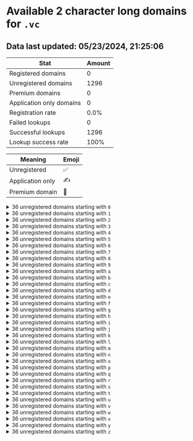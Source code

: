 # Available 2 character long domains for `.vc`

## Data last updated: 05/23/2024, 21:25:06

|Stat|Amount|
|--|--|
|Registered domains|0|
|Unregistered domains|1296|
|Premium domains|0|
|Application only domains|0|
|Registration rate|0.0%|
|Failed lookups|0|
|Successful lookups|1296|
|Lookup success rate|100%|


|Meaning|Emoji|
|--|--|
|Unregistered|:white_check_mark:|
|Application only|:writing_hand:|
|Premium domain|:gem:|

<details>
<summary>36 unregistered domains starting with <bold><code>0</code></bold></summary>

|Type|Domain|
|--|--|
|:white_check_mark:|`00.vc`|
|:white_check_mark:|`01.vc`|
|:white_check_mark:|`02.vc`|
|:white_check_mark:|`03.vc`|
|:white_check_mark:|`04.vc`|
|:white_check_mark:|`05.vc`|
|:white_check_mark:|`06.vc`|
|:white_check_mark:|`07.vc`|
|:white_check_mark:|`08.vc`|
|:white_check_mark:|`09.vc`|
|:white_check_mark:|`0a.vc`|
|:white_check_mark:|`0b.vc`|
|:white_check_mark:|`0c.vc`|
|:white_check_mark:|`0d.vc`|
|:white_check_mark:|`0e.vc`|
|:white_check_mark:|`0f.vc`|
|:white_check_mark:|`0g.vc`|
|:white_check_mark:|`0h.vc`|
|:white_check_mark:|`0i.vc`|
|:white_check_mark:|`0j.vc`|
|:white_check_mark:|`0k.vc`|
|:white_check_mark:|`0l.vc`|
|:white_check_mark:|`0m.vc`|
|:white_check_mark:|`0n.vc`|
|:white_check_mark:|`0o.vc`|
|:white_check_mark:|`0p.vc`|
|:white_check_mark:|`0q.vc`|
|:white_check_mark:|`0r.vc`|
|:white_check_mark:|`0s.vc`|
|:white_check_mark:|`0t.vc`|
|:white_check_mark:|`0u.vc`|
|:white_check_mark:|`0v.vc`|
|:white_check_mark:|`0w.vc`|
|:white_check_mark:|`0x.vc`|
|:white_check_mark:|`0y.vc`|
|:white_check_mark:|`0z.vc`|
</details>
<details>
<summary>36 unregistered domains starting with <bold><code>1</code></bold></summary>

|Type|Domain|
|--|--|
|:white_check_mark:|`10.vc`|
|:white_check_mark:|`11.vc`|
|:white_check_mark:|`12.vc`|
|:white_check_mark:|`13.vc`|
|:white_check_mark:|`14.vc`|
|:white_check_mark:|`15.vc`|
|:white_check_mark:|`16.vc`|
|:white_check_mark:|`17.vc`|
|:white_check_mark:|`18.vc`|
|:white_check_mark:|`19.vc`|
|:white_check_mark:|`1a.vc`|
|:white_check_mark:|`1b.vc`|
|:white_check_mark:|`1c.vc`|
|:white_check_mark:|`1d.vc`|
|:white_check_mark:|`1e.vc`|
|:white_check_mark:|`1f.vc`|
|:white_check_mark:|`1g.vc`|
|:white_check_mark:|`1h.vc`|
|:white_check_mark:|`1i.vc`|
|:white_check_mark:|`1j.vc`|
|:white_check_mark:|`1k.vc`|
|:white_check_mark:|`1l.vc`|
|:white_check_mark:|`1m.vc`|
|:white_check_mark:|`1n.vc`|
|:white_check_mark:|`1o.vc`|
|:white_check_mark:|`1p.vc`|
|:white_check_mark:|`1q.vc`|
|:white_check_mark:|`1r.vc`|
|:white_check_mark:|`1s.vc`|
|:white_check_mark:|`1t.vc`|
|:white_check_mark:|`1u.vc`|
|:white_check_mark:|`1v.vc`|
|:white_check_mark:|`1w.vc`|
|:white_check_mark:|`1x.vc`|
|:white_check_mark:|`1y.vc`|
|:white_check_mark:|`1z.vc`|
</details>
<details>
<summary>36 unregistered domains starting with <bold><code>2</code></bold></summary>

|Type|Domain|
|--|--|
|:white_check_mark:|`20.vc`|
|:white_check_mark:|`21.vc`|
|:white_check_mark:|`22.vc`|
|:white_check_mark:|`23.vc`|
|:white_check_mark:|`24.vc`|
|:white_check_mark:|`25.vc`|
|:white_check_mark:|`26.vc`|
|:white_check_mark:|`27.vc`|
|:white_check_mark:|`28.vc`|
|:white_check_mark:|`29.vc`|
|:white_check_mark:|`2a.vc`|
|:white_check_mark:|`2b.vc`|
|:white_check_mark:|`2c.vc`|
|:white_check_mark:|`2d.vc`|
|:white_check_mark:|`2e.vc`|
|:white_check_mark:|`2f.vc`|
|:white_check_mark:|`2g.vc`|
|:white_check_mark:|`2h.vc`|
|:white_check_mark:|`2i.vc`|
|:white_check_mark:|`2j.vc`|
|:white_check_mark:|`2k.vc`|
|:white_check_mark:|`2l.vc`|
|:white_check_mark:|`2m.vc`|
|:white_check_mark:|`2n.vc`|
|:white_check_mark:|`2o.vc`|
|:white_check_mark:|`2p.vc`|
|:white_check_mark:|`2q.vc`|
|:white_check_mark:|`2r.vc`|
|:white_check_mark:|`2s.vc`|
|:white_check_mark:|`2t.vc`|
|:white_check_mark:|`2u.vc`|
|:white_check_mark:|`2v.vc`|
|:white_check_mark:|`2w.vc`|
|:white_check_mark:|`2x.vc`|
|:white_check_mark:|`2y.vc`|
|:white_check_mark:|`2z.vc`|
</details>
<details>
<summary>36 unregistered domains starting with <bold><code>3</code></bold></summary>

|Type|Domain|
|--|--|
|:white_check_mark:|`30.vc`|
|:white_check_mark:|`31.vc`|
|:white_check_mark:|`32.vc`|
|:white_check_mark:|`33.vc`|
|:white_check_mark:|`34.vc`|
|:white_check_mark:|`35.vc`|
|:white_check_mark:|`36.vc`|
|:white_check_mark:|`37.vc`|
|:white_check_mark:|`38.vc`|
|:white_check_mark:|`39.vc`|
|:white_check_mark:|`3a.vc`|
|:white_check_mark:|`3b.vc`|
|:white_check_mark:|`3c.vc`|
|:white_check_mark:|`3d.vc`|
|:white_check_mark:|`3e.vc`|
|:white_check_mark:|`3f.vc`|
|:white_check_mark:|`3g.vc`|
|:white_check_mark:|`3h.vc`|
|:white_check_mark:|`3i.vc`|
|:white_check_mark:|`3j.vc`|
|:white_check_mark:|`3k.vc`|
|:white_check_mark:|`3l.vc`|
|:white_check_mark:|`3m.vc`|
|:white_check_mark:|`3n.vc`|
|:white_check_mark:|`3o.vc`|
|:white_check_mark:|`3p.vc`|
|:white_check_mark:|`3q.vc`|
|:white_check_mark:|`3r.vc`|
|:white_check_mark:|`3s.vc`|
|:white_check_mark:|`3t.vc`|
|:white_check_mark:|`3u.vc`|
|:white_check_mark:|`3v.vc`|
|:white_check_mark:|`3w.vc`|
|:white_check_mark:|`3x.vc`|
|:white_check_mark:|`3y.vc`|
|:white_check_mark:|`3z.vc`|
</details>
<details>
<summary>36 unregistered domains starting with <bold><code>4</code></bold></summary>

|Type|Domain|
|--|--|
|:white_check_mark:|`40.vc`|
|:white_check_mark:|`41.vc`|
|:white_check_mark:|`42.vc`|
|:white_check_mark:|`43.vc`|
|:white_check_mark:|`44.vc`|
|:white_check_mark:|`45.vc`|
|:white_check_mark:|`46.vc`|
|:white_check_mark:|`47.vc`|
|:white_check_mark:|`48.vc`|
|:white_check_mark:|`49.vc`|
|:white_check_mark:|`4a.vc`|
|:white_check_mark:|`4b.vc`|
|:white_check_mark:|`4c.vc`|
|:white_check_mark:|`4d.vc`|
|:white_check_mark:|`4e.vc`|
|:white_check_mark:|`4f.vc`|
|:white_check_mark:|`4g.vc`|
|:white_check_mark:|`4h.vc`|
|:white_check_mark:|`4i.vc`|
|:white_check_mark:|`4j.vc`|
|:white_check_mark:|`4k.vc`|
|:white_check_mark:|`4l.vc`|
|:white_check_mark:|`4m.vc`|
|:white_check_mark:|`4n.vc`|
|:white_check_mark:|`4o.vc`|
|:white_check_mark:|`4p.vc`|
|:white_check_mark:|`4q.vc`|
|:white_check_mark:|`4r.vc`|
|:white_check_mark:|`4s.vc`|
|:white_check_mark:|`4t.vc`|
|:white_check_mark:|`4u.vc`|
|:white_check_mark:|`4v.vc`|
|:white_check_mark:|`4w.vc`|
|:white_check_mark:|`4x.vc`|
|:white_check_mark:|`4y.vc`|
|:white_check_mark:|`4z.vc`|
</details>
<details>
<summary>36 unregistered domains starting with <bold><code>5</code></bold></summary>

|Type|Domain|
|--|--|
|:white_check_mark:|`50.vc`|
|:white_check_mark:|`51.vc`|
|:white_check_mark:|`52.vc`|
|:white_check_mark:|`53.vc`|
|:white_check_mark:|`54.vc`|
|:white_check_mark:|`55.vc`|
|:white_check_mark:|`56.vc`|
|:white_check_mark:|`57.vc`|
|:white_check_mark:|`58.vc`|
|:white_check_mark:|`59.vc`|
|:white_check_mark:|`5a.vc`|
|:white_check_mark:|`5b.vc`|
|:white_check_mark:|`5c.vc`|
|:white_check_mark:|`5d.vc`|
|:white_check_mark:|`5e.vc`|
|:white_check_mark:|`5f.vc`|
|:white_check_mark:|`5g.vc`|
|:white_check_mark:|`5h.vc`|
|:white_check_mark:|`5i.vc`|
|:white_check_mark:|`5j.vc`|
|:white_check_mark:|`5k.vc`|
|:white_check_mark:|`5l.vc`|
|:white_check_mark:|`5m.vc`|
|:white_check_mark:|`5n.vc`|
|:white_check_mark:|`5o.vc`|
|:white_check_mark:|`5p.vc`|
|:white_check_mark:|`5q.vc`|
|:white_check_mark:|`5r.vc`|
|:white_check_mark:|`5s.vc`|
|:white_check_mark:|`5t.vc`|
|:white_check_mark:|`5u.vc`|
|:white_check_mark:|`5v.vc`|
|:white_check_mark:|`5w.vc`|
|:white_check_mark:|`5x.vc`|
|:white_check_mark:|`5y.vc`|
|:white_check_mark:|`5z.vc`|
</details>
<details>
<summary>36 unregistered domains starting with <bold><code>6</code></bold></summary>

|Type|Domain|
|--|--|
|:white_check_mark:|`60.vc`|
|:white_check_mark:|`61.vc`|
|:white_check_mark:|`62.vc`|
|:white_check_mark:|`63.vc`|
|:white_check_mark:|`64.vc`|
|:white_check_mark:|`65.vc`|
|:white_check_mark:|`66.vc`|
|:white_check_mark:|`67.vc`|
|:white_check_mark:|`68.vc`|
|:white_check_mark:|`69.vc`|
|:white_check_mark:|`6a.vc`|
|:white_check_mark:|`6b.vc`|
|:white_check_mark:|`6c.vc`|
|:white_check_mark:|`6d.vc`|
|:white_check_mark:|`6e.vc`|
|:white_check_mark:|`6f.vc`|
|:white_check_mark:|`6g.vc`|
|:white_check_mark:|`6h.vc`|
|:white_check_mark:|`6i.vc`|
|:white_check_mark:|`6j.vc`|
|:white_check_mark:|`6k.vc`|
|:white_check_mark:|`6l.vc`|
|:white_check_mark:|`6m.vc`|
|:white_check_mark:|`6n.vc`|
|:white_check_mark:|`6o.vc`|
|:white_check_mark:|`6p.vc`|
|:white_check_mark:|`6q.vc`|
|:white_check_mark:|`6r.vc`|
|:white_check_mark:|`6s.vc`|
|:white_check_mark:|`6t.vc`|
|:white_check_mark:|`6u.vc`|
|:white_check_mark:|`6v.vc`|
|:white_check_mark:|`6w.vc`|
|:white_check_mark:|`6x.vc`|
|:white_check_mark:|`6y.vc`|
|:white_check_mark:|`6z.vc`|
</details>
<details>
<summary>36 unregistered domains starting with <bold><code>7</code></bold></summary>

|Type|Domain|
|--|--|
|:white_check_mark:|`70.vc`|
|:white_check_mark:|`71.vc`|
|:white_check_mark:|`72.vc`|
|:white_check_mark:|`73.vc`|
|:white_check_mark:|`74.vc`|
|:white_check_mark:|`75.vc`|
|:white_check_mark:|`76.vc`|
|:white_check_mark:|`77.vc`|
|:white_check_mark:|`78.vc`|
|:white_check_mark:|`79.vc`|
|:white_check_mark:|`7a.vc`|
|:white_check_mark:|`7b.vc`|
|:white_check_mark:|`7c.vc`|
|:white_check_mark:|`7d.vc`|
|:white_check_mark:|`7e.vc`|
|:white_check_mark:|`7f.vc`|
|:white_check_mark:|`7g.vc`|
|:white_check_mark:|`7h.vc`|
|:white_check_mark:|`7i.vc`|
|:white_check_mark:|`7j.vc`|
|:white_check_mark:|`7k.vc`|
|:white_check_mark:|`7l.vc`|
|:white_check_mark:|`7m.vc`|
|:white_check_mark:|`7n.vc`|
|:white_check_mark:|`7o.vc`|
|:white_check_mark:|`7p.vc`|
|:white_check_mark:|`7q.vc`|
|:white_check_mark:|`7r.vc`|
|:white_check_mark:|`7s.vc`|
|:white_check_mark:|`7t.vc`|
|:white_check_mark:|`7u.vc`|
|:white_check_mark:|`7v.vc`|
|:white_check_mark:|`7w.vc`|
|:white_check_mark:|`7x.vc`|
|:white_check_mark:|`7y.vc`|
|:white_check_mark:|`7z.vc`|
</details>
<details>
<summary>36 unregistered domains starting with <bold><code>8</code></bold></summary>

|Type|Domain|
|--|--|
|:white_check_mark:|`80.vc`|
|:white_check_mark:|`81.vc`|
|:white_check_mark:|`82.vc`|
|:white_check_mark:|`83.vc`|
|:white_check_mark:|`84.vc`|
|:white_check_mark:|`85.vc`|
|:white_check_mark:|`86.vc`|
|:white_check_mark:|`87.vc`|
|:white_check_mark:|`88.vc`|
|:white_check_mark:|`89.vc`|
|:white_check_mark:|`8a.vc`|
|:white_check_mark:|`8b.vc`|
|:white_check_mark:|`8c.vc`|
|:white_check_mark:|`8d.vc`|
|:white_check_mark:|`8e.vc`|
|:white_check_mark:|`8f.vc`|
|:white_check_mark:|`8g.vc`|
|:white_check_mark:|`8h.vc`|
|:white_check_mark:|`8i.vc`|
|:white_check_mark:|`8j.vc`|
|:white_check_mark:|`8k.vc`|
|:white_check_mark:|`8l.vc`|
|:white_check_mark:|`8m.vc`|
|:white_check_mark:|`8n.vc`|
|:white_check_mark:|`8o.vc`|
|:white_check_mark:|`8p.vc`|
|:white_check_mark:|`8q.vc`|
|:white_check_mark:|`8r.vc`|
|:white_check_mark:|`8s.vc`|
|:white_check_mark:|`8t.vc`|
|:white_check_mark:|`8u.vc`|
|:white_check_mark:|`8v.vc`|
|:white_check_mark:|`8w.vc`|
|:white_check_mark:|`8x.vc`|
|:white_check_mark:|`8y.vc`|
|:white_check_mark:|`8z.vc`|
</details>
<details>
<summary>36 unregistered domains starting with <bold><code>9</code></bold></summary>

|Type|Domain|
|--|--|
|:white_check_mark:|`90.vc`|
|:white_check_mark:|`91.vc`|
|:white_check_mark:|`92.vc`|
|:white_check_mark:|`93.vc`|
|:white_check_mark:|`94.vc`|
|:white_check_mark:|`95.vc`|
|:white_check_mark:|`96.vc`|
|:white_check_mark:|`97.vc`|
|:white_check_mark:|`98.vc`|
|:white_check_mark:|`99.vc`|
|:white_check_mark:|`9a.vc`|
|:white_check_mark:|`9b.vc`|
|:white_check_mark:|`9c.vc`|
|:white_check_mark:|`9d.vc`|
|:white_check_mark:|`9e.vc`|
|:white_check_mark:|`9f.vc`|
|:white_check_mark:|`9g.vc`|
|:white_check_mark:|`9h.vc`|
|:white_check_mark:|`9i.vc`|
|:white_check_mark:|`9j.vc`|
|:white_check_mark:|`9k.vc`|
|:white_check_mark:|`9l.vc`|
|:white_check_mark:|`9m.vc`|
|:white_check_mark:|`9n.vc`|
|:white_check_mark:|`9o.vc`|
|:white_check_mark:|`9p.vc`|
|:white_check_mark:|`9q.vc`|
|:white_check_mark:|`9r.vc`|
|:white_check_mark:|`9s.vc`|
|:white_check_mark:|`9t.vc`|
|:white_check_mark:|`9u.vc`|
|:white_check_mark:|`9v.vc`|
|:white_check_mark:|`9w.vc`|
|:white_check_mark:|`9x.vc`|
|:white_check_mark:|`9y.vc`|
|:white_check_mark:|`9z.vc`|
</details>
<details>
<summary>36 unregistered domains starting with <bold><code>a</code></bold></summary>

|Type|Domain|
|--|--|
|:white_check_mark:|`a0.vc`|
|:white_check_mark:|`a1.vc`|
|:white_check_mark:|`a2.vc`|
|:white_check_mark:|`a3.vc`|
|:white_check_mark:|`a4.vc`|
|:white_check_mark:|`a5.vc`|
|:white_check_mark:|`a6.vc`|
|:white_check_mark:|`a7.vc`|
|:white_check_mark:|`a8.vc`|
|:white_check_mark:|`a9.vc`|
|:white_check_mark:|`aa.vc`|
|:white_check_mark:|`ab.vc`|
|:white_check_mark:|`ac.vc`|
|:white_check_mark:|`ad.vc`|
|:white_check_mark:|`ae.vc`|
|:white_check_mark:|`af.vc`|
|:white_check_mark:|`ag.vc`|
|:white_check_mark:|`ah.vc`|
|:white_check_mark:|`ai.vc`|
|:white_check_mark:|`aj.vc`|
|:white_check_mark:|`ak.vc`|
|:white_check_mark:|`al.vc`|
|:white_check_mark:|`am.vc`|
|:white_check_mark:|`an.vc`|
|:white_check_mark:|`ao.vc`|
|:white_check_mark:|`ap.vc`|
|:white_check_mark:|`aq.vc`|
|:white_check_mark:|`ar.vc`|
|:white_check_mark:|`as.vc`|
|:white_check_mark:|`at.vc`|
|:white_check_mark:|`au.vc`|
|:white_check_mark:|`av.vc`|
|:white_check_mark:|`aw.vc`|
|:white_check_mark:|`ax.vc`|
|:white_check_mark:|`ay.vc`|
|:white_check_mark:|`az.vc`|
</details>
<details>
<summary>36 unregistered domains starting with <bold><code>b</code></bold></summary>

|Type|Domain|
|--|--|
|:white_check_mark:|`b0.vc`|
|:white_check_mark:|`b1.vc`|
|:white_check_mark:|`b2.vc`|
|:white_check_mark:|`b3.vc`|
|:white_check_mark:|`b4.vc`|
|:white_check_mark:|`b5.vc`|
|:white_check_mark:|`b6.vc`|
|:white_check_mark:|`b7.vc`|
|:white_check_mark:|`b8.vc`|
|:white_check_mark:|`b9.vc`|
|:white_check_mark:|`ba.vc`|
|:white_check_mark:|`bb.vc`|
|:white_check_mark:|`bc.vc`|
|:white_check_mark:|`bd.vc`|
|:white_check_mark:|`be.vc`|
|:white_check_mark:|`bf.vc`|
|:white_check_mark:|`bg.vc`|
|:white_check_mark:|`bh.vc`|
|:white_check_mark:|`bi.vc`|
|:white_check_mark:|`bj.vc`|
|:white_check_mark:|`bk.vc`|
|:white_check_mark:|`bl.vc`|
|:white_check_mark:|`bm.vc`|
|:white_check_mark:|`bn.vc`|
|:white_check_mark:|`bo.vc`|
|:white_check_mark:|`bp.vc`|
|:white_check_mark:|`bq.vc`|
|:white_check_mark:|`br.vc`|
|:white_check_mark:|`bs.vc`|
|:white_check_mark:|`bt.vc`|
|:white_check_mark:|`bu.vc`|
|:white_check_mark:|`bv.vc`|
|:white_check_mark:|`bw.vc`|
|:white_check_mark:|`bx.vc`|
|:white_check_mark:|`by.vc`|
|:white_check_mark:|`bz.vc`|
</details>
<details>
<summary>36 unregistered domains starting with <bold><code>c</code></bold></summary>

|Type|Domain|
|--|--|
|:white_check_mark:|`c0.vc`|
|:white_check_mark:|`c1.vc`|
|:white_check_mark:|`c2.vc`|
|:white_check_mark:|`c3.vc`|
|:white_check_mark:|`c4.vc`|
|:white_check_mark:|`c5.vc`|
|:white_check_mark:|`c6.vc`|
|:white_check_mark:|`c7.vc`|
|:white_check_mark:|`c8.vc`|
|:white_check_mark:|`c9.vc`|
|:white_check_mark:|`ca.vc`|
|:white_check_mark:|`cb.vc`|
|:white_check_mark:|`cc.vc`|
|:white_check_mark:|`cd.vc`|
|:white_check_mark:|`ce.vc`|
|:white_check_mark:|`cf.vc`|
|:white_check_mark:|`cg.vc`|
|:white_check_mark:|`ch.vc`|
|:white_check_mark:|`ci.vc`|
|:white_check_mark:|`cj.vc`|
|:white_check_mark:|`ck.vc`|
|:white_check_mark:|`cl.vc`|
|:white_check_mark:|`cm.vc`|
|:white_check_mark:|`cn.vc`|
|:white_check_mark:|`co.vc`|
|:white_check_mark:|`cp.vc`|
|:white_check_mark:|`cq.vc`|
|:white_check_mark:|`cr.vc`|
|:white_check_mark:|`cs.vc`|
|:white_check_mark:|`ct.vc`|
|:white_check_mark:|`cu.vc`|
|:white_check_mark:|`cv.vc`|
|:white_check_mark:|`cw.vc`|
|:white_check_mark:|`cx.vc`|
|:white_check_mark:|`cy.vc`|
|:white_check_mark:|`cz.vc`|
</details>
<details>
<summary>36 unregistered domains starting with <bold><code>d</code></bold></summary>

|Type|Domain|
|--|--|
|:white_check_mark:|`d0.vc`|
|:white_check_mark:|`d1.vc`|
|:white_check_mark:|`d2.vc`|
|:white_check_mark:|`d3.vc`|
|:white_check_mark:|`d4.vc`|
|:white_check_mark:|`d5.vc`|
|:white_check_mark:|`d6.vc`|
|:white_check_mark:|`d7.vc`|
|:white_check_mark:|`d8.vc`|
|:white_check_mark:|`d9.vc`|
|:white_check_mark:|`da.vc`|
|:white_check_mark:|`db.vc`|
|:white_check_mark:|`dc.vc`|
|:white_check_mark:|`dd.vc`|
|:white_check_mark:|`de.vc`|
|:white_check_mark:|`df.vc`|
|:white_check_mark:|`dg.vc`|
|:white_check_mark:|`dh.vc`|
|:white_check_mark:|`di.vc`|
|:white_check_mark:|`dj.vc`|
|:white_check_mark:|`dk.vc`|
|:white_check_mark:|`dl.vc`|
|:white_check_mark:|`dm.vc`|
|:white_check_mark:|`dn.vc`|
|:white_check_mark:|`do.vc`|
|:white_check_mark:|`dp.vc`|
|:white_check_mark:|`dq.vc`|
|:white_check_mark:|`dr.vc`|
|:white_check_mark:|`ds.vc`|
|:white_check_mark:|`dt.vc`|
|:white_check_mark:|`du.vc`|
|:white_check_mark:|`dv.vc`|
|:white_check_mark:|`dw.vc`|
|:white_check_mark:|`dx.vc`|
|:white_check_mark:|`dy.vc`|
|:white_check_mark:|`dz.vc`|
</details>
<details>
<summary>36 unregistered domains starting with <bold><code>e</code></bold></summary>

|Type|Domain|
|--|--|
|:white_check_mark:|`e0.vc`|
|:white_check_mark:|`e1.vc`|
|:white_check_mark:|`e2.vc`|
|:white_check_mark:|`e3.vc`|
|:white_check_mark:|`e4.vc`|
|:white_check_mark:|`e5.vc`|
|:white_check_mark:|`e6.vc`|
|:white_check_mark:|`e7.vc`|
|:white_check_mark:|`e8.vc`|
|:white_check_mark:|`e9.vc`|
|:white_check_mark:|`ea.vc`|
|:white_check_mark:|`eb.vc`|
|:white_check_mark:|`ec.vc`|
|:white_check_mark:|`ed.vc`|
|:white_check_mark:|`ee.vc`|
|:white_check_mark:|`ef.vc`|
|:white_check_mark:|`eg.vc`|
|:white_check_mark:|`eh.vc`|
|:white_check_mark:|`ei.vc`|
|:white_check_mark:|`ej.vc`|
|:white_check_mark:|`ek.vc`|
|:white_check_mark:|`el.vc`|
|:white_check_mark:|`em.vc`|
|:white_check_mark:|`en.vc`|
|:white_check_mark:|`eo.vc`|
|:white_check_mark:|`ep.vc`|
|:white_check_mark:|`eq.vc`|
|:white_check_mark:|`er.vc`|
|:white_check_mark:|`es.vc`|
|:white_check_mark:|`et.vc`|
|:white_check_mark:|`eu.vc`|
|:white_check_mark:|`ev.vc`|
|:white_check_mark:|`ew.vc`|
|:white_check_mark:|`ex.vc`|
|:white_check_mark:|`ey.vc`|
|:white_check_mark:|`ez.vc`|
</details>
<details>
<summary>36 unregistered domains starting with <bold><code>f</code></bold></summary>

|Type|Domain|
|--|--|
|:white_check_mark:|`f0.vc`|
|:white_check_mark:|`f1.vc`|
|:white_check_mark:|`f2.vc`|
|:white_check_mark:|`f3.vc`|
|:white_check_mark:|`f4.vc`|
|:white_check_mark:|`f5.vc`|
|:white_check_mark:|`f6.vc`|
|:white_check_mark:|`f7.vc`|
|:white_check_mark:|`f8.vc`|
|:white_check_mark:|`f9.vc`|
|:white_check_mark:|`fa.vc`|
|:white_check_mark:|`fb.vc`|
|:white_check_mark:|`fc.vc`|
|:white_check_mark:|`fd.vc`|
|:white_check_mark:|`fe.vc`|
|:white_check_mark:|`ff.vc`|
|:white_check_mark:|`fg.vc`|
|:white_check_mark:|`fh.vc`|
|:white_check_mark:|`fi.vc`|
|:white_check_mark:|`fj.vc`|
|:white_check_mark:|`fk.vc`|
|:white_check_mark:|`fl.vc`|
|:white_check_mark:|`fm.vc`|
|:white_check_mark:|`fn.vc`|
|:white_check_mark:|`fo.vc`|
|:white_check_mark:|`fp.vc`|
|:white_check_mark:|`fq.vc`|
|:white_check_mark:|`fr.vc`|
|:white_check_mark:|`fs.vc`|
|:white_check_mark:|`ft.vc`|
|:white_check_mark:|`fu.vc`|
|:white_check_mark:|`fv.vc`|
|:white_check_mark:|`fw.vc`|
|:white_check_mark:|`fx.vc`|
|:white_check_mark:|`fy.vc`|
|:white_check_mark:|`fz.vc`|
</details>
<details>
<summary>36 unregistered domains starting with <bold><code>g</code></bold></summary>

|Type|Domain|
|--|--|
|:white_check_mark:|`g0.vc`|
|:white_check_mark:|`g1.vc`|
|:white_check_mark:|`g2.vc`|
|:white_check_mark:|`g3.vc`|
|:white_check_mark:|`g4.vc`|
|:white_check_mark:|`g5.vc`|
|:white_check_mark:|`g6.vc`|
|:white_check_mark:|`g7.vc`|
|:white_check_mark:|`g8.vc`|
|:white_check_mark:|`g9.vc`|
|:white_check_mark:|`ga.vc`|
|:white_check_mark:|`gb.vc`|
|:white_check_mark:|`gc.vc`|
|:white_check_mark:|`gd.vc`|
|:white_check_mark:|`ge.vc`|
|:white_check_mark:|`gf.vc`|
|:white_check_mark:|`gg.vc`|
|:white_check_mark:|`gh.vc`|
|:white_check_mark:|`gi.vc`|
|:white_check_mark:|`gj.vc`|
|:white_check_mark:|`gk.vc`|
|:white_check_mark:|`gl.vc`|
|:white_check_mark:|`gm.vc`|
|:white_check_mark:|`gn.vc`|
|:white_check_mark:|`go.vc`|
|:white_check_mark:|`gp.vc`|
|:white_check_mark:|`gq.vc`|
|:white_check_mark:|`gr.vc`|
|:white_check_mark:|`gs.vc`|
|:white_check_mark:|`gt.vc`|
|:white_check_mark:|`gu.vc`|
|:white_check_mark:|`gv.vc`|
|:white_check_mark:|`gw.vc`|
|:white_check_mark:|`gx.vc`|
|:white_check_mark:|`gy.vc`|
|:white_check_mark:|`gz.vc`|
</details>
<details>
<summary>36 unregistered domains starting with <bold><code>h</code></bold></summary>

|Type|Domain|
|--|--|
|:white_check_mark:|`h0.vc`|
|:white_check_mark:|`h1.vc`|
|:white_check_mark:|`h2.vc`|
|:white_check_mark:|`h3.vc`|
|:white_check_mark:|`h4.vc`|
|:white_check_mark:|`h5.vc`|
|:white_check_mark:|`h6.vc`|
|:white_check_mark:|`h7.vc`|
|:white_check_mark:|`h8.vc`|
|:white_check_mark:|`h9.vc`|
|:white_check_mark:|`ha.vc`|
|:white_check_mark:|`hb.vc`|
|:white_check_mark:|`hc.vc`|
|:white_check_mark:|`hd.vc`|
|:white_check_mark:|`he.vc`|
|:white_check_mark:|`hf.vc`|
|:white_check_mark:|`hg.vc`|
|:white_check_mark:|`hh.vc`|
|:white_check_mark:|`hi.vc`|
|:white_check_mark:|`hj.vc`|
|:white_check_mark:|`hk.vc`|
|:white_check_mark:|`hl.vc`|
|:white_check_mark:|`hm.vc`|
|:white_check_mark:|`hn.vc`|
|:white_check_mark:|`ho.vc`|
|:white_check_mark:|`hp.vc`|
|:white_check_mark:|`hq.vc`|
|:white_check_mark:|`hr.vc`|
|:white_check_mark:|`hs.vc`|
|:white_check_mark:|`ht.vc`|
|:white_check_mark:|`hu.vc`|
|:white_check_mark:|`hv.vc`|
|:white_check_mark:|`hw.vc`|
|:white_check_mark:|`hx.vc`|
|:white_check_mark:|`hy.vc`|
|:white_check_mark:|`hz.vc`|
</details>
<details>
<summary>36 unregistered domains starting with <bold><code>i</code></bold></summary>

|Type|Domain|
|--|--|
|:white_check_mark:|`i0.vc`|
|:white_check_mark:|`i1.vc`|
|:white_check_mark:|`i2.vc`|
|:white_check_mark:|`i3.vc`|
|:white_check_mark:|`i4.vc`|
|:white_check_mark:|`i5.vc`|
|:white_check_mark:|`i6.vc`|
|:white_check_mark:|`i7.vc`|
|:white_check_mark:|`i8.vc`|
|:white_check_mark:|`i9.vc`|
|:white_check_mark:|`ia.vc`|
|:white_check_mark:|`ib.vc`|
|:white_check_mark:|`ic.vc`|
|:white_check_mark:|`id.vc`|
|:white_check_mark:|`ie.vc`|
|:white_check_mark:|`if.vc`|
|:white_check_mark:|`ig.vc`|
|:white_check_mark:|`ih.vc`|
|:white_check_mark:|`ii.vc`|
|:white_check_mark:|`ij.vc`|
|:white_check_mark:|`ik.vc`|
|:white_check_mark:|`il.vc`|
|:white_check_mark:|`im.vc`|
|:white_check_mark:|`in.vc`|
|:white_check_mark:|`io.vc`|
|:white_check_mark:|`ip.vc`|
|:white_check_mark:|`iq.vc`|
|:white_check_mark:|`ir.vc`|
|:white_check_mark:|`is.vc`|
|:white_check_mark:|`it.vc`|
|:white_check_mark:|`iu.vc`|
|:white_check_mark:|`iv.vc`|
|:white_check_mark:|`iw.vc`|
|:white_check_mark:|`ix.vc`|
|:white_check_mark:|`iy.vc`|
|:white_check_mark:|`iz.vc`|
</details>
<details>
<summary>36 unregistered domains starting with <bold><code>j</code></bold></summary>

|Type|Domain|
|--|--|
|:white_check_mark:|`j0.vc`|
|:white_check_mark:|`j1.vc`|
|:white_check_mark:|`j2.vc`|
|:white_check_mark:|`j3.vc`|
|:white_check_mark:|`j4.vc`|
|:white_check_mark:|`j5.vc`|
|:white_check_mark:|`j6.vc`|
|:white_check_mark:|`j7.vc`|
|:white_check_mark:|`j8.vc`|
|:white_check_mark:|`j9.vc`|
|:white_check_mark:|`ja.vc`|
|:white_check_mark:|`jb.vc`|
|:white_check_mark:|`jc.vc`|
|:white_check_mark:|`jd.vc`|
|:white_check_mark:|`je.vc`|
|:white_check_mark:|`jf.vc`|
|:white_check_mark:|`jg.vc`|
|:white_check_mark:|`jh.vc`|
|:white_check_mark:|`ji.vc`|
|:white_check_mark:|`jj.vc`|
|:white_check_mark:|`jk.vc`|
|:white_check_mark:|`jl.vc`|
|:white_check_mark:|`jm.vc`|
|:white_check_mark:|`jn.vc`|
|:white_check_mark:|`jo.vc`|
|:white_check_mark:|`jp.vc`|
|:white_check_mark:|`jq.vc`|
|:white_check_mark:|`jr.vc`|
|:white_check_mark:|`js.vc`|
|:white_check_mark:|`jt.vc`|
|:white_check_mark:|`ju.vc`|
|:white_check_mark:|`jv.vc`|
|:white_check_mark:|`jw.vc`|
|:white_check_mark:|`jx.vc`|
|:white_check_mark:|`jy.vc`|
|:white_check_mark:|`jz.vc`|
</details>
<details>
<summary>36 unregistered domains starting with <bold><code>k</code></bold></summary>

|Type|Domain|
|--|--|
|:white_check_mark:|`k0.vc`|
|:white_check_mark:|`k1.vc`|
|:white_check_mark:|`k2.vc`|
|:white_check_mark:|`k3.vc`|
|:white_check_mark:|`k4.vc`|
|:white_check_mark:|`k5.vc`|
|:white_check_mark:|`k6.vc`|
|:white_check_mark:|`k7.vc`|
|:white_check_mark:|`k8.vc`|
|:white_check_mark:|`k9.vc`|
|:white_check_mark:|`ka.vc`|
|:white_check_mark:|`kb.vc`|
|:white_check_mark:|`kc.vc`|
|:white_check_mark:|`kd.vc`|
|:white_check_mark:|`ke.vc`|
|:white_check_mark:|`kf.vc`|
|:white_check_mark:|`kg.vc`|
|:white_check_mark:|`kh.vc`|
|:white_check_mark:|`ki.vc`|
|:white_check_mark:|`kj.vc`|
|:white_check_mark:|`kk.vc`|
|:white_check_mark:|`kl.vc`|
|:white_check_mark:|`km.vc`|
|:white_check_mark:|`kn.vc`|
|:white_check_mark:|`ko.vc`|
|:white_check_mark:|`kp.vc`|
|:white_check_mark:|`kq.vc`|
|:white_check_mark:|`kr.vc`|
|:white_check_mark:|`ks.vc`|
|:white_check_mark:|`kt.vc`|
|:white_check_mark:|`ku.vc`|
|:white_check_mark:|`kv.vc`|
|:white_check_mark:|`kw.vc`|
|:white_check_mark:|`kx.vc`|
|:white_check_mark:|`ky.vc`|
|:white_check_mark:|`kz.vc`|
</details>
<details>
<summary>36 unregistered domains starting with <bold><code>l</code></bold></summary>

|Type|Domain|
|--|--|
|:white_check_mark:|`l0.vc`|
|:white_check_mark:|`l1.vc`|
|:white_check_mark:|`l2.vc`|
|:white_check_mark:|`l3.vc`|
|:white_check_mark:|`l4.vc`|
|:white_check_mark:|`l5.vc`|
|:white_check_mark:|`l6.vc`|
|:white_check_mark:|`l7.vc`|
|:white_check_mark:|`l8.vc`|
|:white_check_mark:|`l9.vc`|
|:white_check_mark:|`la.vc`|
|:white_check_mark:|`lb.vc`|
|:white_check_mark:|`lc.vc`|
|:white_check_mark:|`ld.vc`|
|:white_check_mark:|`le.vc`|
|:white_check_mark:|`lf.vc`|
|:white_check_mark:|`lg.vc`|
|:white_check_mark:|`lh.vc`|
|:white_check_mark:|`li.vc`|
|:white_check_mark:|`lj.vc`|
|:white_check_mark:|`lk.vc`|
|:white_check_mark:|`ll.vc`|
|:white_check_mark:|`lm.vc`|
|:white_check_mark:|`ln.vc`|
|:white_check_mark:|`lo.vc`|
|:white_check_mark:|`lp.vc`|
|:white_check_mark:|`lq.vc`|
|:white_check_mark:|`lr.vc`|
|:white_check_mark:|`ls.vc`|
|:white_check_mark:|`lt.vc`|
|:white_check_mark:|`lu.vc`|
|:white_check_mark:|`lv.vc`|
|:white_check_mark:|`lw.vc`|
|:white_check_mark:|`lx.vc`|
|:white_check_mark:|`ly.vc`|
|:white_check_mark:|`lz.vc`|
</details>
<details>
<summary>36 unregistered domains starting with <bold><code>m</code></bold></summary>

|Type|Domain|
|--|--|
|:white_check_mark:|`m0.vc`|
|:white_check_mark:|`m1.vc`|
|:white_check_mark:|`m2.vc`|
|:white_check_mark:|`m3.vc`|
|:white_check_mark:|`m4.vc`|
|:white_check_mark:|`m5.vc`|
|:white_check_mark:|`m6.vc`|
|:white_check_mark:|`m7.vc`|
|:white_check_mark:|`m8.vc`|
|:white_check_mark:|`m9.vc`|
|:white_check_mark:|`ma.vc`|
|:white_check_mark:|`mb.vc`|
|:white_check_mark:|`mc.vc`|
|:white_check_mark:|`md.vc`|
|:white_check_mark:|`me.vc`|
|:white_check_mark:|`mf.vc`|
|:white_check_mark:|`mg.vc`|
|:white_check_mark:|`mh.vc`|
|:white_check_mark:|`mi.vc`|
|:white_check_mark:|`mj.vc`|
|:white_check_mark:|`mk.vc`|
|:white_check_mark:|`ml.vc`|
|:white_check_mark:|`mm.vc`|
|:white_check_mark:|`mn.vc`|
|:white_check_mark:|`mo.vc`|
|:white_check_mark:|`mp.vc`|
|:white_check_mark:|`mq.vc`|
|:white_check_mark:|`mr.vc`|
|:white_check_mark:|`ms.vc`|
|:white_check_mark:|`mt.vc`|
|:white_check_mark:|`mu.vc`|
|:white_check_mark:|`mv.vc`|
|:white_check_mark:|`mw.vc`|
|:white_check_mark:|`mx.vc`|
|:white_check_mark:|`my.vc`|
|:white_check_mark:|`mz.vc`|
</details>
<details>
<summary>36 unregistered domains starting with <bold><code>n</code></bold></summary>

|Type|Domain|
|--|--|
|:white_check_mark:|`n0.vc`|
|:white_check_mark:|`n1.vc`|
|:white_check_mark:|`n2.vc`|
|:white_check_mark:|`n3.vc`|
|:white_check_mark:|`n4.vc`|
|:white_check_mark:|`n5.vc`|
|:white_check_mark:|`n6.vc`|
|:white_check_mark:|`n7.vc`|
|:white_check_mark:|`n8.vc`|
|:white_check_mark:|`n9.vc`|
|:white_check_mark:|`na.vc`|
|:white_check_mark:|`nb.vc`|
|:white_check_mark:|`nc.vc`|
|:white_check_mark:|`nd.vc`|
|:white_check_mark:|`ne.vc`|
|:white_check_mark:|`nf.vc`|
|:white_check_mark:|`ng.vc`|
|:white_check_mark:|`nh.vc`|
|:white_check_mark:|`ni.vc`|
|:white_check_mark:|`nj.vc`|
|:white_check_mark:|`nk.vc`|
|:white_check_mark:|`nl.vc`|
|:white_check_mark:|`nm.vc`|
|:white_check_mark:|`nn.vc`|
|:white_check_mark:|`no.vc`|
|:white_check_mark:|`np.vc`|
|:white_check_mark:|`nq.vc`|
|:white_check_mark:|`nr.vc`|
|:white_check_mark:|`ns.vc`|
|:white_check_mark:|`nt.vc`|
|:white_check_mark:|`nu.vc`|
|:white_check_mark:|`nv.vc`|
|:white_check_mark:|`nw.vc`|
|:white_check_mark:|`nx.vc`|
|:white_check_mark:|`ny.vc`|
|:white_check_mark:|`nz.vc`|
</details>
<details>
<summary>36 unregistered domains starting with <bold><code>o</code></bold></summary>

|Type|Domain|
|--|--|
|:white_check_mark:|`o0.vc`|
|:white_check_mark:|`o1.vc`|
|:white_check_mark:|`o2.vc`|
|:white_check_mark:|`o3.vc`|
|:white_check_mark:|`o4.vc`|
|:white_check_mark:|`o5.vc`|
|:white_check_mark:|`o6.vc`|
|:white_check_mark:|`o7.vc`|
|:white_check_mark:|`o8.vc`|
|:white_check_mark:|`o9.vc`|
|:white_check_mark:|`oa.vc`|
|:white_check_mark:|`ob.vc`|
|:white_check_mark:|`oc.vc`|
|:white_check_mark:|`od.vc`|
|:white_check_mark:|`oe.vc`|
|:white_check_mark:|`of.vc`|
|:white_check_mark:|`og.vc`|
|:white_check_mark:|`oh.vc`|
|:white_check_mark:|`oi.vc`|
|:white_check_mark:|`oj.vc`|
|:white_check_mark:|`ok.vc`|
|:white_check_mark:|`ol.vc`|
|:white_check_mark:|`om.vc`|
|:white_check_mark:|`on.vc`|
|:white_check_mark:|`oo.vc`|
|:white_check_mark:|`op.vc`|
|:white_check_mark:|`oq.vc`|
|:white_check_mark:|`or.vc`|
|:white_check_mark:|`os.vc`|
|:white_check_mark:|`ot.vc`|
|:white_check_mark:|`ou.vc`|
|:white_check_mark:|`ov.vc`|
|:white_check_mark:|`ow.vc`|
|:white_check_mark:|`ox.vc`|
|:white_check_mark:|`oy.vc`|
|:white_check_mark:|`oz.vc`|
</details>
<details>
<summary>36 unregistered domains starting with <bold><code>p</code></bold></summary>

|Type|Domain|
|--|--|
|:white_check_mark:|`p0.vc`|
|:white_check_mark:|`p1.vc`|
|:white_check_mark:|`p2.vc`|
|:white_check_mark:|`p3.vc`|
|:white_check_mark:|`p4.vc`|
|:white_check_mark:|`p5.vc`|
|:white_check_mark:|`p6.vc`|
|:white_check_mark:|`p7.vc`|
|:white_check_mark:|`p8.vc`|
|:white_check_mark:|`p9.vc`|
|:white_check_mark:|`pa.vc`|
|:white_check_mark:|`pb.vc`|
|:white_check_mark:|`pc.vc`|
|:white_check_mark:|`pd.vc`|
|:white_check_mark:|`pe.vc`|
|:white_check_mark:|`pf.vc`|
|:white_check_mark:|`pg.vc`|
|:white_check_mark:|`ph.vc`|
|:white_check_mark:|`pi.vc`|
|:white_check_mark:|`pj.vc`|
|:white_check_mark:|`pk.vc`|
|:white_check_mark:|`pl.vc`|
|:white_check_mark:|`pm.vc`|
|:white_check_mark:|`pn.vc`|
|:white_check_mark:|`po.vc`|
|:white_check_mark:|`pp.vc`|
|:white_check_mark:|`pq.vc`|
|:white_check_mark:|`pr.vc`|
|:white_check_mark:|`ps.vc`|
|:white_check_mark:|`pt.vc`|
|:white_check_mark:|`pu.vc`|
|:white_check_mark:|`pv.vc`|
|:white_check_mark:|`pw.vc`|
|:white_check_mark:|`px.vc`|
|:white_check_mark:|`py.vc`|
|:white_check_mark:|`pz.vc`|
</details>
<details>
<summary>36 unregistered domains starting with <bold><code>q</code></bold></summary>

|Type|Domain|
|--|--|
|:white_check_mark:|`q0.vc`|
|:white_check_mark:|`q1.vc`|
|:white_check_mark:|`q2.vc`|
|:white_check_mark:|`q3.vc`|
|:white_check_mark:|`q4.vc`|
|:white_check_mark:|`q5.vc`|
|:white_check_mark:|`q6.vc`|
|:white_check_mark:|`q7.vc`|
|:white_check_mark:|`q8.vc`|
|:white_check_mark:|`q9.vc`|
|:white_check_mark:|`qa.vc`|
|:white_check_mark:|`qb.vc`|
|:white_check_mark:|`qc.vc`|
|:white_check_mark:|`qd.vc`|
|:white_check_mark:|`qe.vc`|
|:white_check_mark:|`qf.vc`|
|:white_check_mark:|`qg.vc`|
|:white_check_mark:|`qh.vc`|
|:white_check_mark:|`qi.vc`|
|:white_check_mark:|`qj.vc`|
|:white_check_mark:|`qk.vc`|
|:white_check_mark:|`ql.vc`|
|:white_check_mark:|`qm.vc`|
|:white_check_mark:|`qn.vc`|
|:white_check_mark:|`qo.vc`|
|:white_check_mark:|`qp.vc`|
|:white_check_mark:|`qq.vc`|
|:white_check_mark:|`qr.vc`|
|:white_check_mark:|`qs.vc`|
|:white_check_mark:|`qt.vc`|
|:white_check_mark:|`qu.vc`|
|:white_check_mark:|`qv.vc`|
|:white_check_mark:|`qw.vc`|
|:white_check_mark:|`qx.vc`|
|:white_check_mark:|`qy.vc`|
|:white_check_mark:|`qz.vc`|
</details>
<details>
<summary>36 unregistered domains starting with <bold><code>r</code></bold></summary>

|Type|Domain|
|--|--|
|:white_check_mark:|`r0.vc`|
|:white_check_mark:|`r1.vc`|
|:white_check_mark:|`r2.vc`|
|:white_check_mark:|`r3.vc`|
|:white_check_mark:|`r4.vc`|
|:white_check_mark:|`r5.vc`|
|:white_check_mark:|`r6.vc`|
|:white_check_mark:|`r7.vc`|
|:white_check_mark:|`r8.vc`|
|:white_check_mark:|`r9.vc`|
|:white_check_mark:|`ra.vc`|
|:white_check_mark:|`rb.vc`|
|:white_check_mark:|`rc.vc`|
|:white_check_mark:|`rd.vc`|
|:white_check_mark:|`re.vc`|
|:white_check_mark:|`rf.vc`|
|:white_check_mark:|`rg.vc`|
|:white_check_mark:|`rh.vc`|
|:white_check_mark:|`ri.vc`|
|:white_check_mark:|`rj.vc`|
|:white_check_mark:|`rk.vc`|
|:white_check_mark:|`rl.vc`|
|:white_check_mark:|`rm.vc`|
|:white_check_mark:|`rn.vc`|
|:white_check_mark:|`ro.vc`|
|:white_check_mark:|`rp.vc`|
|:white_check_mark:|`rq.vc`|
|:white_check_mark:|`rr.vc`|
|:white_check_mark:|`rs.vc`|
|:white_check_mark:|`rt.vc`|
|:white_check_mark:|`ru.vc`|
|:white_check_mark:|`rv.vc`|
|:white_check_mark:|`rw.vc`|
|:white_check_mark:|`rx.vc`|
|:white_check_mark:|`ry.vc`|
|:white_check_mark:|`rz.vc`|
</details>
<details>
<summary>36 unregistered domains starting with <bold><code>s</code></bold></summary>

|Type|Domain|
|--|--|
|:white_check_mark:|`s0.vc`|
|:white_check_mark:|`s1.vc`|
|:white_check_mark:|`s2.vc`|
|:white_check_mark:|`s3.vc`|
|:white_check_mark:|`s4.vc`|
|:white_check_mark:|`s5.vc`|
|:white_check_mark:|`s6.vc`|
|:white_check_mark:|`s7.vc`|
|:white_check_mark:|`s8.vc`|
|:white_check_mark:|`s9.vc`|
|:white_check_mark:|`sa.vc`|
|:white_check_mark:|`sb.vc`|
|:white_check_mark:|`sc.vc`|
|:white_check_mark:|`sd.vc`|
|:white_check_mark:|`se.vc`|
|:white_check_mark:|`sf.vc`|
|:white_check_mark:|`sg.vc`|
|:white_check_mark:|`sh.vc`|
|:white_check_mark:|`si.vc`|
|:white_check_mark:|`sj.vc`|
|:white_check_mark:|`sk.vc`|
|:white_check_mark:|`sl.vc`|
|:white_check_mark:|`sm.vc`|
|:white_check_mark:|`sn.vc`|
|:white_check_mark:|`so.vc`|
|:white_check_mark:|`sp.vc`|
|:white_check_mark:|`sq.vc`|
|:white_check_mark:|`sr.vc`|
|:white_check_mark:|`ss.vc`|
|:white_check_mark:|`st.vc`|
|:white_check_mark:|`su.vc`|
|:white_check_mark:|`sv.vc`|
|:white_check_mark:|`sw.vc`|
|:white_check_mark:|`sx.vc`|
|:white_check_mark:|`sy.vc`|
|:white_check_mark:|`sz.vc`|
</details>
<details>
<summary>36 unregistered domains starting with <bold><code>t</code></bold></summary>

|Type|Domain|
|--|--|
|:white_check_mark:|`t0.vc`|
|:white_check_mark:|`t1.vc`|
|:white_check_mark:|`t2.vc`|
|:white_check_mark:|`t3.vc`|
|:white_check_mark:|`t4.vc`|
|:white_check_mark:|`t5.vc`|
|:white_check_mark:|`t6.vc`|
|:white_check_mark:|`t7.vc`|
|:white_check_mark:|`t8.vc`|
|:white_check_mark:|`t9.vc`|
|:white_check_mark:|`ta.vc`|
|:white_check_mark:|`tb.vc`|
|:white_check_mark:|`tc.vc`|
|:white_check_mark:|`td.vc`|
|:white_check_mark:|`te.vc`|
|:white_check_mark:|`tf.vc`|
|:white_check_mark:|`tg.vc`|
|:white_check_mark:|`th.vc`|
|:white_check_mark:|`ti.vc`|
|:white_check_mark:|`tj.vc`|
|:white_check_mark:|`tk.vc`|
|:white_check_mark:|`tl.vc`|
|:white_check_mark:|`tm.vc`|
|:white_check_mark:|`tn.vc`|
|:white_check_mark:|`to.vc`|
|:white_check_mark:|`tp.vc`|
|:white_check_mark:|`tq.vc`|
|:white_check_mark:|`tr.vc`|
|:white_check_mark:|`ts.vc`|
|:white_check_mark:|`tt.vc`|
|:white_check_mark:|`tu.vc`|
|:white_check_mark:|`tv.vc`|
|:white_check_mark:|`tw.vc`|
|:white_check_mark:|`tx.vc`|
|:white_check_mark:|`ty.vc`|
|:white_check_mark:|`tz.vc`|
</details>
<details>
<summary>36 unregistered domains starting with <bold><code>u</code></bold></summary>

|Type|Domain|
|--|--|
|:white_check_mark:|`u0.vc`|
|:white_check_mark:|`u1.vc`|
|:white_check_mark:|`u2.vc`|
|:white_check_mark:|`u3.vc`|
|:white_check_mark:|`u4.vc`|
|:white_check_mark:|`u5.vc`|
|:white_check_mark:|`u6.vc`|
|:white_check_mark:|`u7.vc`|
|:white_check_mark:|`u8.vc`|
|:white_check_mark:|`u9.vc`|
|:white_check_mark:|`ua.vc`|
|:white_check_mark:|`ub.vc`|
|:white_check_mark:|`uc.vc`|
|:white_check_mark:|`ud.vc`|
|:white_check_mark:|`ue.vc`|
|:white_check_mark:|`uf.vc`|
|:white_check_mark:|`ug.vc`|
|:white_check_mark:|`uh.vc`|
|:white_check_mark:|`ui.vc`|
|:white_check_mark:|`uj.vc`|
|:white_check_mark:|`uk.vc`|
|:white_check_mark:|`ul.vc`|
|:white_check_mark:|`um.vc`|
|:white_check_mark:|`un.vc`|
|:white_check_mark:|`uo.vc`|
|:white_check_mark:|`up.vc`|
|:white_check_mark:|`uq.vc`|
|:white_check_mark:|`ur.vc`|
|:white_check_mark:|`us.vc`|
|:white_check_mark:|`ut.vc`|
|:white_check_mark:|`uu.vc`|
|:white_check_mark:|`uv.vc`|
|:white_check_mark:|`uw.vc`|
|:white_check_mark:|`ux.vc`|
|:white_check_mark:|`uy.vc`|
|:white_check_mark:|`uz.vc`|
</details>
<details>
<summary>36 unregistered domains starting with <bold><code>v</code></bold></summary>

|Type|Domain|
|--|--|
|:white_check_mark:|`v0.vc`|
|:white_check_mark:|`v1.vc`|
|:white_check_mark:|`v2.vc`|
|:white_check_mark:|`v3.vc`|
|:white_check_mark:|`v4.vc`|
|:white_check_mark:|`v5.vc`|
|:white_check_mark:|`v6.vc`|
|:white_check_mark:|`v7.vc`|
|:white_check_mark:|`v8.vc`|
|:white_check_mark:|`v9.vc`|
|:white_check_mark:|`va.vc`|
|:white_check_mark:|`vb.vc`|
|:white_check_mark:|`vc.vc`|
|:white_check_mark:|`vd.vc`|
|:white_check_mark:|`ve.vc`|
|:white_check_mark:|`vf.vc`|
|:white_check_mark:|`vg.vc`|
|:white_check_mark:|`vh.vc`|
|:white_check_mark:|`vi.vc`|
|:white_check_mark:|`vj.vc`|
|:white_check_mark:|`vk.vc`|
|:white_check_mark:|`vl.vc`|
|:white_check_mark:|`vm.vc`|
|:white_check_mark:|`vn.vc`|
|:white_check_mark:|`vo.vc`|
|:white_check_mark:|`vp.vc`|
|:white_check_mark:|`vq.vc`|
|:white_check_mark:|`vr.vc`|
|:white_check_mark:|`vs.vc`|
|:white_check_mark:|`vt.vc`|
|:white_check_mark:|`vu.vc`|
|:white_check_mark:|`vv.vc`|
|:white_check_mark:|`vw.vc`|
|:white_check_mark:|`vx.vc`|
|:white_check_mark:|`vy.vc`|
|:white_check_mark:|`vz.vc`|
</details>
<details>
<summary>36 unregistered domains starting with <bold><code>w</code></bold></summary>

|Type|Domain|
|--|--|
|:white_check_mark:|`w0.vc`|
|:white_check_mark:|`w1.vc`|
|:white_check_mark:|`w2.vc`|
|:white_check_mark:|`w3.vc`|
|:white_check_mark:|`w4.vc`|
|:white_check_mark:|`w5.vc`|
|:white_check_mark:|`w6.vc`|
|:white_check_mark:|`w7.vc`|
|:white_check_mark:|`w8.vc`|
|:white_check_mark:|`w9.vc`|
|:white_check_mark:|`wa.vc`|
|:white_check_mark:|`wb.vc`|
|:white_check_mark:|`wc.vc`|
|:white_check_mark:|`wd.vc`|
|:white_check_mark:|`we.vc`|
|:white_check_mark:|`wf.vc`|
|:white_check_mark:|`wg.vc`|
|:white_check_mark:|`wh.vc`|
|:white_check_mark:|`wi.vc`|
|:white_check_mark:|`wj.vc`|
|:white_check_mark:|`wk.vc`|
|:white_check_mark:|`wl.vc`|
|:white_check_mark:|`wm.vc`|
|:white_check_mark:|`wn.vc`|
|:white_check_mark:|`wo.vc`|
|:white_check_mark:|`wp.vc`|
|:white_check_mark:|`wq.vc`|
|:white_check_mark:|`wr.vc`|
|:white_check_mark:|`ws.vc`|
|:white_check_mark:|`wt.vc`|
|:white_check_mark:|`wu.vc`|
|:white_check_mark:|`wv.vc`|
|:white_check_mark:|`ww.vc`|
|:white_check_mark:|`wx.vc`|
|:white_check_mark:|`wy.vc`|
|:white_check_mark:|`wz.vc`|
</details>
<details>
<summary>36 unregistered domains starting with <bold><code>x</code></bold></summary>

|Type|Domain|
|--|--|
|:white_check_mark:|`x0.vc`|
|:white_check_mark:|`x1.vc`|
|:white_check_mark:|`x2.vc`|
|:white_check_mark:|`x3.vc`|
|:white_check_mark:|`x4.vc`|
|:white_check_mark:|`x5.vc`|
|:white_check_mark:|`x6.vc`|
|:white_check_mark:|`x7.vc`|
|:white_check_mark:|`x8.vc`|
|:white_check_mark:|`x9.vc`|
|:white_check_mark:|`xa.vc`|
|:white_check_mark:|`xb.vc`|
|:white_check_mark:|`xc.vc`|
|:white_check_mark:|`xd.vc`|
|:white_check_mark:|`xe.vc`|
|:white_check_mark:|`xf.vc`|
|:white_check_mark:|`xg.vc`|
|:white_check_mark:|`xh.vc`|
|:white_check_mark:|`xi.vc`|
|:white_check_mark:|`xj.vc`|
|:white_check_mark:|`xk.vc`|
|:white_check_mark:|`xl.vc`|
|:white_check_mark:|`xm.vc`|
|:white_check_mark:|`xn.vc`|
|:white_check_mark:|`xo.vc`|
|:white_check_mark:|`xp.vc`|
|:white_check_mark:|`xq.vc`|
|:white_check_mark:|`xr.vc`|
|:white_check_mark:|`xs.vc`|
|:white_check_mark:|`xt.vc`|
|:white_check_mark:|`xu.vc`|
|:white_check_mark:|`xv.vc`|
|:white_check_mark:|`xw.vc`|
|:white_check_mark:|`xx.vc`|
|:white_check_mark:|`xy.vc`|
|:white_check_mark:|`xz.vc`|
</details>
<details>
<summary>36 unregistered domains starting with <bold><code>y</code></bold></summary>

|Type|Domain|
|--|--|
|:white_check_mark:|`y0.vc`|
|:white_check_mark:|`y1.vc`|
|:white_check_mark:|`y2.vc`|
|:white_check_mark:|`y3.vc`|
|:white_check_mark:|`y4.vc`|
|:white_check_mark:|`y5.vc`|
|:white_check_mark:|`y6.vc`|
|:white_check_mark:|`y7.vc`|
|:white_check_mark:|`y8.vc`|
|:white_check_mark:|`y9.vc`|
|:white_check_mark:|`ya.vc`|
|:white_check_mark:|`yb.vc`|
|:white_check_mark:|`yc.vc`|
|:white_check_mark:|`yd.vc`|
|:white_check_mark:|`ye.vc`|
|:white_check_mark:|`yf.vc`|
|:white_check_mark:|`yg.vc`|
|:white_check_mark:|`yh.vc`|
|:white_check_mark:|`yi.vc`|
|:white_check_mark:|`yj.vc`|
|:white_check_mark:|`yk.vc`|
|:white_check_mark:|`yl.vc`|
|:white_check_mark:|`ym.vc`|
|:white_check_mark:|`yn.vc`|
|:white_check_mark:|`yo.vc`|
|:white_check_mark:|`yp.vc`|
|:white_check_mark:|`yq.vc`|
|:white_check_mark:|`yr.vc`|
|:white_check_mark:|`ys.vc`|
|:white_check_mark:|`yt.vc`|
|:white_check_mark:|`yu.vc`|
|:white_check_mark:|`yv.vc`|
|:white_check_mark:|`yw.vc`|
|:white_check_mark:|`yx.vc`|
|:white_check_mark:|`yy.vc`|
|:white_check_mark:|`yz.vc`|
</details>
<details>
<summary>36 unregistered domains starting with <bold><code>z</code></bold></summary>

|Type|Domain|
|--|--|
|:white_check_mark:|`z0.vc`|
|:white_check_mark:|`z1.vc`|
|:white_check_mark:|`z2.vc`|
|:white_check_mark:|`z3.vc`|
|:white_check_mark:|`z4.vc`|
|:white_check_mark:|`z5.vc`|
|:white_check_mark:|`z6.vc`|
|:white_check_mark:|`z7.vc`|
|:white_check_mark:|`z8.vc`|
|:white_check_mark:|`z9.vc`|
|:white_check_mark:|`za.vc`|
|:white_check_mark:|`zb.vc`|
|:white_check_mark:|`zc.vc`|
|:white_check_mark:|`zd.vc`|
|:white_check_mark:|`ze.vc`|
|:white_check_mark:|`zf.vc`|
|:white_check_mark:|`zg.vc`|
|:white_check_mark:|`zh.vc`|
|:white_check_mark:|`zi.vc`|
|:white_check_mark:|`zj.vc`|
|:white_check_mark:|`zk.vc`|
|:white_check_mark:|`zl.vc`|
|:white_check_mark:|`zm.vc`|
|:white_check_mark:|`zn.vc`|
|:white_check_mark:|`zo.vc`|
|:white_check_mark:|`zp.vc`|
|:white_check_mark:|`zq.vc`|
|:white_check_mark:|`zr.vc`|
|:white_check_mark:|`zs.vc`|
|:white_check_mark:|`zt.vc`|
|:white_check_mark:|`zu.vc`|
|:white_check_mark:|`zv.vc`|
|:white_check_mark:|`zw.vc`|
|:white_check_mark:|`zx.vc`|
|:white_check_mark:|`zy.vc`|
|:white_check_mark:|`zz.vc`|
</details>